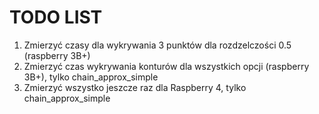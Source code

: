 # TODO LIST
1. Zmierzyć czasy dla wykrywania 3 punktów dla rozdzelczości 0.5 (raspberry 3B+)
2. Zmierzyć czas wykrywania konturów dla wszystkich opcji (raspberry 3B+), tylko chain_approx_simple
3. Zmierzyć wszystko jeszcze raz dla Raspberry 4, tylko chain_approx_simple


  


